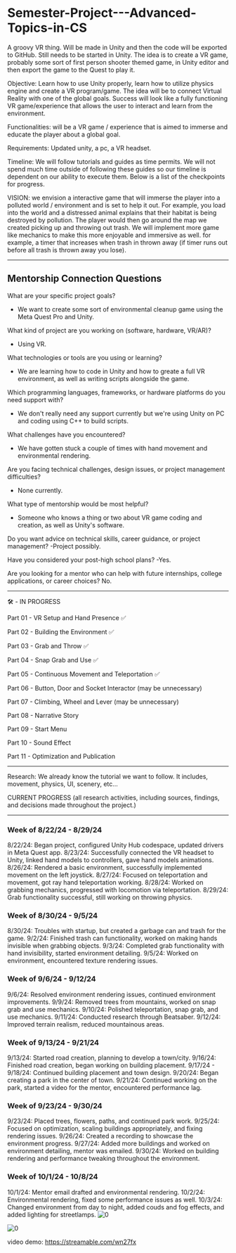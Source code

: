 # Semester-Project---Advanced-Topics-in-CS
A groovy VR thing. Will be made in Unity and then the code will be exported to GitHub. Still needs to be started in Unity. The idea is to create a VR game, probably some sort of first person shooter themed game, in Unity editor and then export the game to the Quest to play it.

Objective: Learn how to use Unity properly, learn how to utilize physics engine and create a VR program/game. The idea will be to connect Virtual Reality with one of the global goals. Success will look like a fully functioning VR game/experience that allows the user to interact and learn from the environment.

Functionalities: will be a VR game / experience that is aimed to immerse and educate the player about a global goal.

Requirements: Updated unity, a pc, a VR headset.

Timeline: We will follow tutorials and guides as time permits. We will not spend much time outside of following these guides so our timeline is dependent on our ability to execute them. Below is a list of the checkpoints for progress.

VISION: we envision a interactive game that will immerse the player into a polluted world / environment and is set to help it out. For example, you load into the world and a distressed animal explains that their habitat is being destroyed by pollution. The player would then go around the map we created picking up and throwing out trash. We will implement more game like mechanics to make this more enjoyable and immersive as well. for example, a timer that increases when trash in thrown away (if timer runs out before all trash is thrown away you lose).

__________________________________________________________________________________________________________________________________________________________________________

## Mentorship Connection Questions ##

What are your specific project goals?
- We want to create some sort of environmental cleanup game using the Meta Quest Pro and Unity.
  
What kind of project are you working on (software, hardware, VR/AR)?
- Using VR.

What technologies or tools are you using or learning?
- We are learning how to code in Unity and how to greate a full VR environment, as well as writing scripts alongside the game.
  
Which programming languages, frameworks, or hardware platforms do you need support with?
- We don't really need any support currently but we're using Unity on PC and coding using C++ to build scripts.
  
What challenges have you encountered?
- We have gotten stuck a couple of times with hand movement and environmental rendering.
  
Are you facing technical challenges, design issues, or project management difficulties?
- None currently.
  
What type of mentorship would be most helpful?
- Someone who knows a thing or two about VR game coding and creation, as well as Unity's software.
  
Do you want advice on technical skills, career guidance, or project management?
-Project possibly.

Have you considered your post-high school plans?
-Yes.

Are you looking for a mentor who can help with future internships, college applications, or career choices?
No.
__________________________________________________________________________________________________________________________________________________________________________

🛠️ - IN PROGRESS

Part 01 - VR Setup and Hand Presence ✅

Part 02 - Building the Environment ✅

Part 03 - Grab and Throw  ✅

Part 04 - Snap Grab and Use ✅

Part 05 - Continuous Movement and Teleportation ✅ 

Part 06 - Button, Door and Socket Interactor (may be unnecessary)

Part 07 - Climbing, Wheel and Lever (may be unnecessary)

Part 08 - Narrative Story

Part 09 - Start Menu 

Part 10 - Sound Effect 

Part 11 - Optimization and Publication 

__________________________________________________________________________________________________________________________________________________________________________

Research: We already know the tutorial we want to follow. It includes, movement, physics, UI, scenery, etc...



CURRENT PROGRESS (all research activities, including sources, findings, and decisions made throughout the project.)
__________________________________________________________________________________________________________________________________________________________________________

### Week of 8/22/24 - 8/29/24
8/22/24: Began project, configured Unity Hub codespace, updated drivers in Meta Quest app.
8/23/24: Successfully connected the VR headset to Unity, linked hand models to controllers, gave hand models animations.
8/26/24: Rendered a basic environment, successfully implemented movement on the left joystick.
8/27/24: Focused on teleportation and movement, got ray hand teleportation working.
8/28/24: Worked on grabbing mechanics, progressed with locomotion via teleportation.
8/29/24: Grab functionality successful, still working on throwing physics.
### Week of 8/30/24 - 9/5/24
8/30/24: Troubles with startup, but created a garbage can and trash for the game.
9/2/24: Finished trash can functionality, worked on making hands invisible when grabbing objects.
9/3/24: Completed grab functionality with hand invisibility, started environment detailing.
9/5/24: Worked on environment, encountered texture rendering issues.
### Week of 9/6/24 - 9/12/24
9/6/24: Resolved environment rendering issues, continued environment improvements.
9/9/24: Removed trees from mountains, worked on snap grab and use mechanics.
9/10/24: Polished teleportation, snap grab, and use mechanics.
9/11/24: Conducted research through Beatsaber.
9/12/24: Improved terrain realism, reduced mountainous areas.
### Week of 9/13/24 - 9/21/24
9/13/24: Started road creation, planning to develop a town/city.
9/16/24: Finished road creation, began working on building placement.
9/17/24 - 9/18/24: Continued building placement and town design.
9/20/24: Began creating a park in the center of town.
9/21/24: Continued working on the park, started a video for the mentor, encountered performance lag.
### Week of 9/23/24 - 9/30/24
9/23/24: Placed trees, flowers, paths, and continued park work.
9/25/24: Focused on optimization, scaling buildings appropriately, and fixing rendering issues.
9/26/24: Created a recording to showcase the environment progress.
9/27/24: Added more buildings and worked on environment detailing, mentor was emailed.
9/30/24: Worked on building rendering and performance tweaking throughout the environment.
### Week of 10/1/24 - 10/8/24
10/1/24: Mentor email drafted and environmental rendering.
10/2/24: Environmental rendering, fixed some performance issues as well.
10/3/24: Changed environment from day to night, added couds and fog effects, and added lighting for streetlamps.
![0](https://github.com/user-attachments/assets/a3c93353-1635-41a3-880b-30c8006a7c54)

![0](https://github.com/user-attachments/assets/6ee7a2db-6004-41b3-9c61-873234d91a9d)


video demo: https://streamable.com/wn27fx
